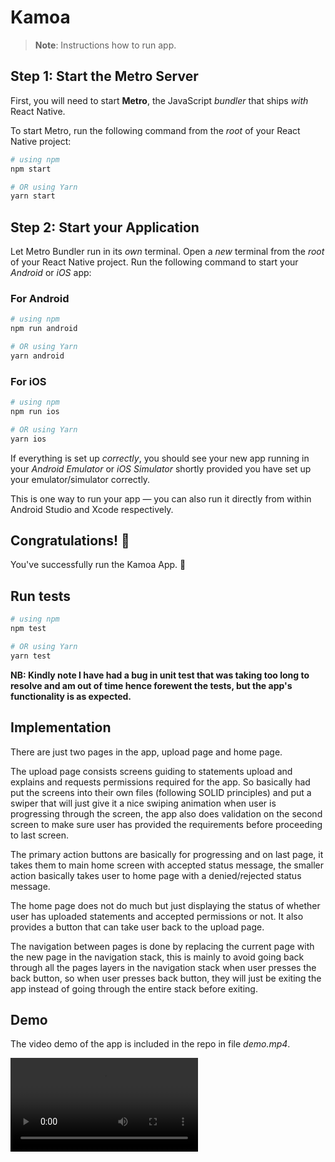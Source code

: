 # Kamoa

>**Note**: Instructions how to run app.

## Step 1: Start the Metro Server

First, you will need to start **Metro**, the JavaScript _bundler_ that ships _with_ React Native.

To start Metro, run the following command from the _root_ of your React Native project:

```bash
# using npm
npm start

# OR using Yarn
yarn start
```

## Step 2: Start your Application

Let Metro Bundler run in its _own_ terminal. Open a _new_ terminal from the _root_ of your React Native project. Run the following command to start your _Android_ or _iOS_ app:

### For Android

```bash
# using npm
npm run android

# OR using Yarn
yarn android
```

### For iOS

```bash
# using npm
npm run ios

# OR using Yarn
yarn ios
```

If everything is set up _correctly_, you should see your new app running in your _Android Emulator_ or _iOS Simulator_ shortly provided you have set up your emulator/simulator correctly.

This is one way to run your app — you can also run it directly from within Android Studio and Xcode respectively.

## Congratulations! :tada:

You've successfully run the Kamoa App. :partying_face:

## Run tests

```bash
# using npm
npm test

# OR using Yarn
yarn test
```

**NB: Kindly note I have had a bug in unit test that was taking too long to resolve and am out of time hence forewent the tests, but the app's functionality is as expected.**

## Implementation

There are just two pages in the app, upload page and home page.

The upload page consists screens guiding to statements upload and explains and requests permissions required for the app.
So basically had put the screens into their own files (following SOLID principles) and put a swiper that will just give it a nice swiping animation when user is progressing through the screen, the app also does validation on the second screen to make sure user has provided the requirements before proceeding to last screen.

The primary action buttons are basically for progressing and on last page, it takes them to main home screen with accepted status message, the smaller action basically takes user to home page with a denied/rejected status message.

The home page does not do much but just displaying the status of whether user has uploaded statements and accepted permissions or not. It also provides a button that can take user back to the upload page.

The navigation between pages is done by replacing the current page with the new page in the navigation stack, this is mainly to avoid going back through all the pages layers in the navigation stack when user presses the back button, so when user presses back button, they will just be exiting the app instead of going through the entire stack before exiting.

## Demo

The video demo of the app is included in the repo in file *demo.mp4*.

<video src="demo.mp4"></video>
